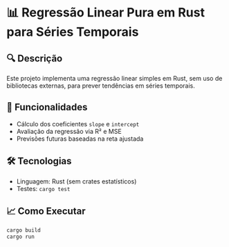 # 📊 Regressão Linear Pura em Rust para Séries Temporais

## 🔍 Descrição
Este projeto implementa uma regressão linear simples em Rust, sem uso de bibliotecas externas, para prever tendências em séries temporais.

## 🚀 Funcionalidades
- Cálculo dos coeficientes `slope` e `intercept`
- Avaliação da regressão via R² e MSE
- Previsões futuras baseadas na reta ajustada

## 🛠 Tecnologias
- Linguagem: Rust (sem crates estatísticos)
- Testes: `cargo test`

## 📈 Como Executar
```bash
cargo build
cargo run
 
